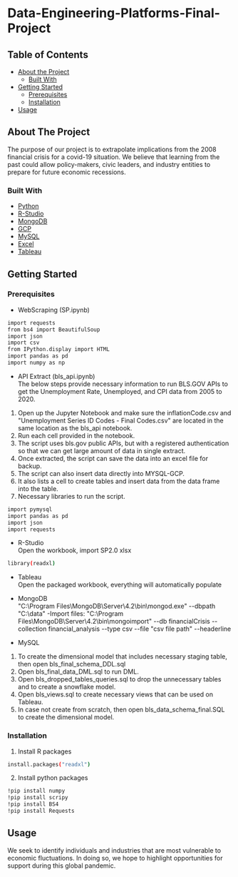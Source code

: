 # Data-Engineering-Platforms-Final-Project
<!-- TABLE OF CONTENTS -->
## Table of Contents

* [About the Project](#about-the-project)
  * [Built With](#built-with)
* [Getting Started](#getting-started)
  * [Prerequisites](#prerequisites)
  * [Installation](#installation)
* [Usage](#usage)


<!-- ABOUT THE PROJECT -->
## About The Project
The purpose of our project is to extrapolate implications from the 2008 financial crisis for a covid-19 situation. 
We believe that learning from the past could allow policy-makers, civic leaders, and industry entities to prepare for future economic recessions. 


### Built With

* [Python](#Python)
* [R-Studio](#R-Studio)
* [MongoDB](#MongoDB)
* [GCP](#GCP)
* [MySQL](#MySQL)
* [Excel](#Excel)
* [Tableau](#Tableau)


<!-- GETTING STARTED -->
## Getting Started

### Prerequisites
* WebScraping (SP.ipynb)
```sh
import requests
from bs4 import BeautifulSoup
import json
import csv
from IPython.display import HTML
import pandas as pd
import numpy as np
```

* API Extract (bls_api.ipynb) <br/>
The below steps provide necessary information to run BLS.GOV APIs to get the Unemployment Rate, Unemployed, and CPI data from 2005 to 2020.

1. Open up the Jupyter Notebook and make sure the inflationCode.csv and "Unemployment Series ID Codes - Final Codes.csv" are located in the same location as the bls_api notebook. 
2. Run each cell provided in the notebook.
2. The script uses bls.gov public APIs, but with a registered authentication so that we can get large amount of data in single extract. 
3. Once extracted, the script can save the data into an excel file for backup. 
4. The script can also insert data directly into MYSQL-GCP. 
5. It also lists a cell to create tables and insert data from the data frame into the table. 
6. Necessary libraries to run the script. 

```sh
import pymysql
import pandas as pd
import json
import requests
```

* R-Studio <br/>
Open the workbook, import SP2.0 xlsx 
```sh
library(readxl)
```
* Tableau <br/>
Open the packaged workbook, everything will automatically populate

* MongoDB <br/>
"C:\Program Files\MongoDB\Server\4.2\bin\mongod.exe" --dbpath "C:\data"
-Import files: "C:\Program Files\MongoDB\Server\4.2\bin\mongoimport" --db 
financialCrisis --collection financial_analysis --type csv --file "csv file path" --headerline


* MySQL
1. To create the dimensional model that includes necessary staging table, then open bls_final_schema_DDL.sql
2. Open bls_final_data_DML.sql to run DML.
3. Open bls_dropped_tables_queries.sql to drop the unnecessary tables and to create a snowflake model.
4. Open bls_views.sql to create necessary views that can be used on Tableau. 
5. In case not create from scratch, then open bls_data_schema_final.SQL to create the dimensional model.




### Installation
 
1. Install R packages
```sh
install.packages("readxl")
```

2. Install python packages
```sh
!pip install numpy 
!pip install scripy 
!pip install BS4
!pip install Requests
```

<!-- USAGE EXAMPLES -->
## Usage
We seek to identify individuals and industries that are most vulnerable to economic fluctuations. In doing so, we hope to highlight opportunities for support during this global pandemic. 
